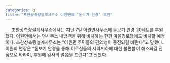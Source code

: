 ```yaml
---
categories: g
title: "조한상측량설계사무소 이원면에 ‘돋보기 안경’ 후원"
---
```

&nbsp;&nbsp;&nbsp;&nbsp; 조한상측량설계사무소에서는 지난 7일 이원면사무소에 돋보기 안경 20세트를 후원했다. 이원면에서는 면사무소 내방객을 위해 비치하는 한편 마을경로당에도 비치할 예정이다. 조한상측량설계사무소는 “이원면 주민들의 편의성이 증진되길 바란다”고 말했다. 이원희 면장은 “돋보기 안경을 통해 어르신들의 시력저하에 대한 불편함이 해소되길 진심으로 바라며, 후원에 감사의 말씀을 드린다”고 전했다. 